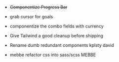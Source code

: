 - ~~Componentize Progress Bar~~

- grab cursor for goals

- componentize the combo fields with currency

- Give Tailwind a good cleanup before shipping

- Rename dumb redundant components kplsty david

- mebbe refactor css into sass/scss MEBBE